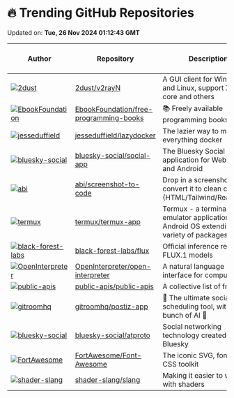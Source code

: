 # 🔥 Trending GitHub Repositories

Updated on: **Tue, 26 Nov 2024 01:12:43 GMT**

| Author | Repository | Description | Language | ⭐ Total Stars | 🌟 Stars Today |
|--------|------------|-------------|----------|----------------|----------------|
| [![2dust](https://avatars.githubusercontent.com/u/31833384?s=40&v=4)](https://github.com/2dust) | [2dust/v2rayN](https://github.com/2dust/v2rayN) | A GUI client for Windows and Linux, support Xray core and others | C# | 70291 | 132 |
| [![EbookFoundation](https://avatars.githubusercontent.com/u/2022803?s=40&v=4)](https://github.com/EbookFoundation) | [EbookFoundation/free-programming-books](https://github.com/EbookFoundation/free-programming-books) | 📚 Freely available programming books | HTML | 339603 | 304 |
| [![jesseduffield](https://avatars.githubusercontent.com/u/8456633?s=40&v=4)](https://github.com/jesseduffield) | [jesseduffield/lazydocker](https://github.com/jesseduffield/lazydocker) | The lazier way to manage everything docker | Go | 37987 | 77 |
| [![bluesky-social](https://avatars.githubusercontent.com/u/1270099?s=40&v=4)](https://github.com/bluesky-social) | [bluesky-social/social-app](https://github.com/bluesky-social/social-app) | The Bluesky Social application for Web, iOS, and Android | TypeScript | 12663 | 334 |
| [![abi](https://avatars.githubusercontent.com/u/23818?s=40&v=4)](https://github.com/abi) | [abi/screenshot-to-code](https://github.com/abi/screenshot-to-code) | Drop in a screenshot and convert it to clean code (HTML/Tailwind/React/Vue) | Python | 61476 | 492 |
| [![termux](https://avatars.githubusercontent.com/u/31106828?s=40&v=4)](https://github.com/termux) | [termux/termux-app](https://github.com/termux/termux-app) | Termux - a terminal emulator application for Android OS extendible by variety of packages. | Java | 36782 | 40 |
| [![black-forest-labs](https://avatars.githubusercontent.com/u/37085732?s=40&v=4)](https://github.com/black-forest-labs) | [black-forest-labs/flux](https://github.com/black-forest-labs/flux) | Official inference repo for FLUX.1 models | Python | 17563 | 742 |
| [![OpenInterpreter](https://avatars.githubusercontent.com/u/63927363?s=40&v=4)](https://github.com/OpenInterpreter) | [OpenInterpreter/open-interpreter](https://github.com/OpenInterpreter/open-interpreter) | A natural language interface for computers | Python | 55990 | 127 |
| [![public-apis](https://avatars.githubusercontent.com/u/50463866?s=40&v=4)](https://github.com/public-apis) | [public-apis/public-apis](https://github.com/public-apis/public-apis) | A collective list of free APIs | Python | 318502 | 130 |
| [![gitroomhq](https://avatars.githubusercontent.com/u/2025715?s=40&v=4)](https://github.com/gitroomhq) | [gitroomhq/postiz-app](https://github.com/gitroomhq/postiz-app) | 📨 The ultimate social media scheduling tool, with a bunch of AI 🤖 | TypeScript | 11568 | 348 |
| [![bluesky-social](https://avatars.githubusercontent.com/u/4898225?s=40&v=4)](https://github.com/bluesky-social) | [bluesky-social/atproto](https://github.com/bluesky-social/atproto) | Social networking technology created by Bluesky | TypeScript | 7212 | 130 |
| [![FortAwesome](https://avatars.githubusercontent.com/u/132895?s=40&v=4)](https://github.com/FortAwesome) | [FortAwesome/Font-Awesome](https://github.com/FortAwesome/Font-Awesome) | The iconic SVG, font, and CSS toolkit | JavaScript | 74188 | 25 |
| [![shader-slang](https://avatars.githubusercontent.com/u/2652293?s=40&v=4)](https://github.com/shader-slang) | [shader-slang/slang](https://github.com/shader-slang/slang) | Making it easier to work with shaders | C++ | 2910 | 151 |
